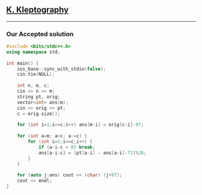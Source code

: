 ## [K. Kleptography](https://codeforces.com/gym/102483/problem/K)
---

### Our Accepted solution

```C++
#include <bits/stdc++.h>
using namespace std;
 
int main() {
    ios_base::sync_with_stdio(false);
    cin.tie(NULL);
 
    int n, m, c;
    cin >> n >> m;
    string pt, orig;
    vector<int> ans(m);
    cin >> orig >> pt;
    c = orig.size();
 
    for (int i=1;i<=c;i++) ans[m-i] = orig[c-i]-97;
 
    for (int a=m; a>c; a-=c) {
        for (int i=1;i<=c;i++) {
            if (a-i-c < 0) break;
            ans[a-i-c] = (pt[a-i] - ans[a-i]-71)%26;
        }
    }
 
    for (auto j:ans) cout << (char) (j+97);
    cout << endl;
}
```
